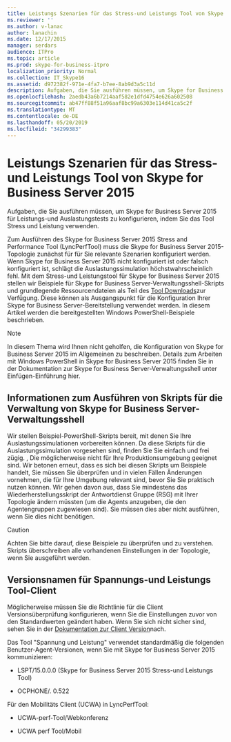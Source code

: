 ```yaml
---
title: Leistungs Szenarien für das Stress-und Leistungs Tool von Skype for Business Server 2015
ms.reviewer: ''
ms.author: v-lanac
author: lanachin
ms.date: 12/17/2015
manager: serdars
audience: ITPro
ms.topic: article
ms.prod: skype-for-business-itpro
localization_priority: Normal
ms.collection: IT_Skype16
ms.assetid: d972382f-971e-4fa7-b7ee-8ab9d3a5c11d
description: Aufgaben, die Sie ausführen müssen, um Skype for Business Server 2015 für Leistungs-und Auslastungstests zu konfigurieren, indem Sie das Tool Stress und Leistung verwenden.
ms.openlocfilehash: 2aedb43a6b7214aaf582e1dfd4754e626a602508
ms.sourcegitcommit: ab47ff88f51a96aaf8bc99a6303e114d41ca5c2f
ms.translationtype: MT
ms.contentlocale: de-DE
ms.lasthandoff: 05/20/2019
ms.locfileid: "34299383"
---
```

# <a name="performance-scenarios-for-the-skype-for-business-server-2015-stress-and-performance-tool"></a>Leistungs Szenarien für das Stress-und Leistungs Tool von Skype for Business Server 2015
 
Aufgaben, die Sie ausführen müssen, um Skype for Business Server 2015 für Leistungs-und Auslastungstests zu konfigurieren, indem Sie das Tool Stress und Leistung verwenden.
  
Zum Ausführen des Skype for Business Server 2015 Stress and Performance Tool (LyncPerfTool) muss die Skype for Business Server 2015-Topologie zunächst für für Sie relevante Szenarien konfiguriert werden. Wenn Skype for Business Server 2015 nicht konfiguriert ist oder falsch konfiguriert ist, schlägt die Auslastungssimulation höchstwahrscheinlich fehl. Mit dem Stress-und Leistungstool für Skype for Business Server 2015 stellen wir Beispiele für Skype for Business Server-Verwaltungsshell-Skripts und grundlegende Ressourcendateien als Teil des [Tool Downloads](https://www.microsoft.com/download/details.aspx?id=50367)zur Verfügung. Diese können als Ausgangspunkt für die Konfiguration Ihrer Skype for Business Server-Bereitstellung verwendet werden. In diesem Artikel werden die bereitgestellten Windows PowerShell-Beispiele beschrieben.
  
> [!NOTE]
> In diesem Thema wird Ihnen nicht geholfen, die Konfiguration von Skype for Business Server 2015 im Allgemeinen zu beschreiben. Details zum Arbeiten mit Windows PowerShell in Skype for Business Server 2015 finden Sie in der Dokumentation zur Skype for Business Server-Verwaltungsshell unter Einfügen-Einführung hier. 
  
## <a name="about-running-skype-for-business-server-management-shell-scripts"></a>Informationen zum Ausführen von Skripts für die Verwaltung von Skype for Business Server-Verwaltungsshell

Wir stellen Beispiel-PowerShell-Skripts bereit, mit denen Sie Ihre Auslastungssimulationen vorbereiten können. Da diese Skripts für die Auslastungssimulation vorgesehen sind, finden Sie Sie einfach und frei zügig. , Die möglicherweise nicht für Ihre Produktionsumgebung geeignet sind. Wir betonen erneut, dass es sich bei diesen Skripts um Beispiele handelt, Sie müssen Sie überprüfen und in vielen Fällen Änderungen vornehmen, die für Ihre Umgebung relevant sind, bevor Sie Sie praktisch nutzen können. Wir gehen davon aus, dass Sie mindestens das Wiederherstellungsskript der Antwortdienst Gruppe (RSG) mit Ihrer Topologie ändern müssten (um die Agents anzugeben, die den Agentengruppen zugewiesen sind). Sie müssen dies aber nicht ausführen, wenn Sie dies nicht benötigen.
  
> [!CAUTION]
> Achten Sie bitte darauf, diese Beispiele zu überprüfen und zu verstehen. Skripts überschreiben alle vorhandenen Einstellungen in der Topologie, wenn Sie ausgeführt werden. 
  
## <a name="stress-and-performance-tool-client-version-names"></a>Versionsnamen für Spannungs-und Leistungs Tool-Client

Möglicherweise müssen Sie die Richtlinie für die Client Versionsüberprüfung konfigurieren, wenn Sie die Einstellungen zuvor von den Standardwerten geändert haben. Wenn Sie sich nicht sicher sind, sehen Sie in der [Dokumentation zur Client Version](https://msdn.microsoft.com/en-us/vsto/jj923060)nach.
  
Das Tool "Spannung und Leistung" verwendet standardmäßig die folgenden Benutzer-Agent-Versionen, wenn Sie mit Skype for Business Server 2015 kommunizieren:
  
- LSPT/15.0.0.0 (Skype for Business Server 2015 Stress-und Leistungs Tool)
    
- OCPHONE/. 0.522
    
Für den Mobilitäts Client (UCWA) in LyncPerfTool:
  
- UCWA-perf-Tool/Webkonferenz
    
- UCWA perf Tool/Mobil
    

